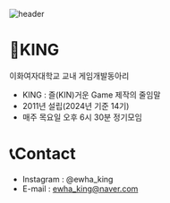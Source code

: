 ![header](https://capsule-render.vercel.app/api?type=slice&color=00462A&fontColor=FFFFFF&height=150&text=🖐Hello\,KING\!&fontSize=50&&fontAlign=70&rotate=10&fontAlignY=25&animation=blinking)

# 👑KING

이화여자대학교 교내 게임개발동아리

* KING : 즐(KIN)거운 Game 제작의 줄임말
* 2011년 설립(2024년 기준 14기)
* 매주 목요일 오후 6시 30분 정기모임

# 📞Contact
* Instagram : @ewha_king
* E-mail : ewha_king@naver.com
